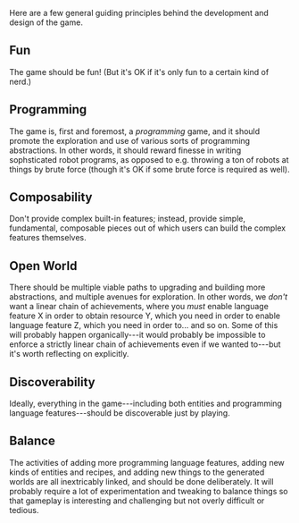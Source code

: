 Here are a few general guiding principles behind the development and
design of the game.

Fun
---

The game should be fun! (But it's OK if it's only fun to a certain
kind of nerd.)

Programming
-----------

The game is, first and foremost, a *programming* game, and it should
promote the exploration and use of various sorts of programming
abstractions.  In other words, it should reward finesse in writing
sophsticated robot programs, as opposed to e.g. throwing a ton of
robots at things by brute force (though it's OK if some brute force is
required as well).

Composability
-------------

Don't provide complex built-in features; instead, provide simple,
fundamental, composable pieces out of which users can build the
complex features themselves.

Open World
----------

There should be multiple viable paths to upgrading and building more
abstractions, and multiple avenues for exploration.  In other words,
we *don't* want a linear chain of achievements, where you *must*
enable language feature X in order to obtain resource Y, which you
need in order to enable language feature Z, which you need in order
to... and so on.  Some of this will probably happen organically---it
would probably be impossible to enforce a strictly linear chain of
achievements even if we wanted to---but it's worth reflecting on
explicitly.

Discoverability
---------------

Ideally, everything in the game---including both entities and
programming language features---should be discoverable just by
playing.

Balance
-------

The activities of adding more programming language features, adding
new kinds of entities and recipes, and adding new things to the
generated worlds are all inextricably linked, and should be done
deliberately.  It will probably require a lot of experimentation and
tweaking to balance things so that gameplay is interesting and
challenging but not overly difficult or tedious.
